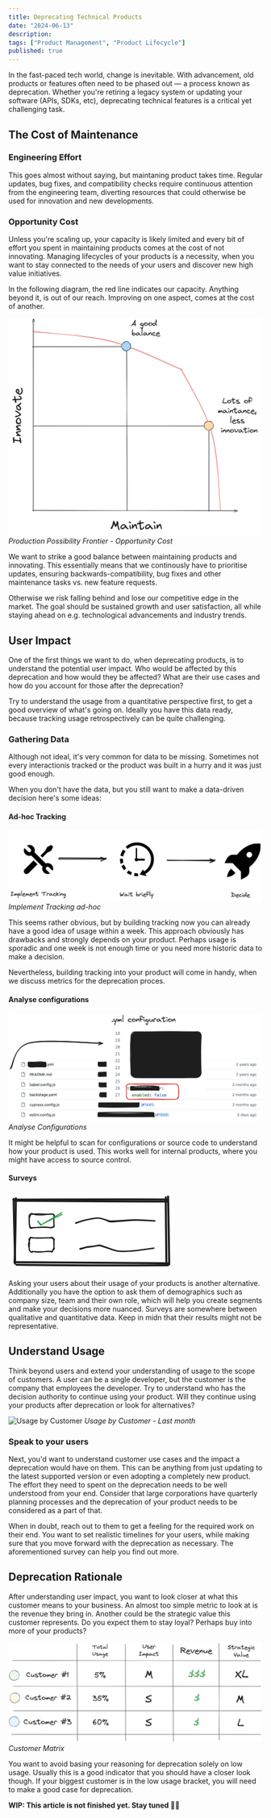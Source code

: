 ```yaml
---
title: Deprecating Technical Products
date: "2024-06-13"
description:
tags: ["Product Management", "Product Lifecycle"]
published: true
---
```


In the fast-paced tech world, change is inevitable. With advancement, old products or features often need to be phased out — a process known as deprecation. Whether you're retiring a legacy system or updating your software (APIs, SDKs, etc), deprecating technical features is a critical yet challenging task.

## The Cost of Maintenance

### Engineering Effort
This goes almost without saying, but maintaning product takes time. Regular updates, bug fixes, and compatibility checks require continuous attention from the engineering team, diverting resources that could otherwise be used for innovation and new developments.

### Opportunity Cost
Unless you're scaling up, your capacity is likely limited and every bit of effort you spent in maintaining products comes at the cost of not innovating. Managing lifecycles of your products is a necessity, when you want to stay connected to the needs of your users and discover new high value initiatives.

In the following diagram, the red line indicates our capacity. Anything beyond it, is out of our reach. Improving on one aspect, comes at the cost of another.

![Production Possibility Frontier - Opportunity Cost](./opportunity-cost.png)
*Production Possibility Frontier - Opportunity Cost*

We want to strike a good balance between maintaining products and innovating. This essentially means that we continously have to prioritise updates, ensuring backwards-compatibility, bug fixes and other maintenance tasks vs. new feature requests.

Otherwise we risk falling behind and lose our competitive edge in the market. The goal should be sustained growth and user satisfaction, all while staying ahead on e.g. technological advancements and industry trends.

<!-- ## Strategic Fit
Like most product decisions, we want to establish a strategic fit for our work. The decision to maintain or deprecate a product must contribute to the greater strategy, as anything else would not bring us closer to our goals.
-->

<!-- - deprecation rationale
    - strategic fit
    - quant - what is being used to what extend
        - gather data if necessary
    - qual - WHO and WHY are they using it?
        - speak to the community
        - reach out and verify assumptions -->

## User Impact
One of the first things we want to do, when deprecating products, is to understand the potential user impact. Who would be affected by this deprecation and how would they be affected? What are their use cases and how do you account for those after the deprecation?

Try to understand the usage from a quantitative perspective first, to get a good overview of what's going on. Ideally you have this data ready, because tracking usage retrospectively can be quite challenging.

### Gathering Data
Although not ideal, it's very common for data to be missing. Sometimes not every interactionis tracked or the product was built in a hurry and it was just good enough.

When you don't have the data, but you still want to make a data-driven decision here's some ideas:

#### Ad-hoc Tracking
![Implement Tracking ad-hoc](./tracking1.png)
*Implement Tracking ad-hoc*

This seems rather obvious, but by building tracking now you can already have a good idea of usage within a week. This approach obviously has drawbacks and strongly depends on your product. Perhaps usage is sporadic and one week is not enough time or you need more historic data to make a decision.

Nevertheless, building tracking into your product will come in handy, when we discuss metrics for the deprecation proces.

#### Analyse configurations
![Analyse Configurations](./config1.png)
*Analyse Configurations*

It might be helpful to scan for configurations or source code to understand how your product is used. This works well for internal products, where you might have access to source control.

#### Surveys
![User Survey](./survey1.png)

Asking your users about their usage of your products is another alternative. Additionally you have the option to ask them of demographics such as company size, team and their own role, which will help you create segments and make your decisions more nuanced.
Surveys are somewhere between qualitative and quantitative data. Keep in midn that their results might not be representative.

## Understand Usage
Think beyond users and extend your understanding of usage to the scope of customers. A user can be a single developer, but the customer is the company that employees the developer. Try to understand who has the decision authority to continue using your product. Will they continue using your products after deprecation or look for alternatives?

![Usage by Customer](./usage-by-customer.png)
*Usage by Customer - Last month*

### Speak to your users
Next, you'd want to understand customer use cases and the impact a deprecation would have on them. This can be anything from just updating to the latest supported version or even adopting a completely new product. The effort they need to spent on the deprecation needs to be well understood from your end. Consider that large corporations have quarterly planning processes and the deprecation of your product needs to be considered as a part of that.

When in doubt, reach out to them to get a feeling for the required work on their end. You want to set realistic timelines for your users, while making sure that you move forward with the deprecation as necessary. The aforementioned survey can help you find out more.


## Deprecation Rationale

After understanding user impact, you want to look closer at what this customer means to your business. An almost too simple metric to look at is the revenue they bring in. Another could be the strategic value this customer represents. Do you expect them to stay loyal? Perhaps buy into more of your products?

![Customer Matrix](./customer-matrix.png)
*Customer Matrix*

You want to avoid basing your reasoning for deprecation solely on low usage. Usually this is a good indicator that you should have a closer look though. If your biggest customer is in the low usage bracket, you will need to make a good case for deprecation.


**WIP: This article is not finished yet. Stay tuned 🤞🏻**

<!-- - stakeholders

- success metrics

- timelines and release schedules

- risks -->
